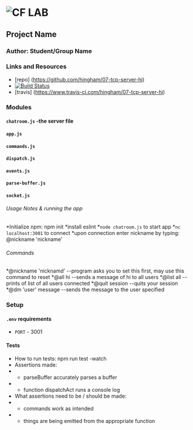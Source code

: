 ![CF](http://i.imgur.com/7v5ASc8.png) LAB
=================================================

## Project Name

### Author: Student/Group Name

### Links and Resources
* [repo] (https://github.com/hingham/07-tcp-server-hi)
* [![Build Status](https://www.travis-ci.com/hingham/07-tcp-server-hi.svg?branch=master)](https://www.travis-ci.com/hingham/07-tcp-server-hi)
* [travis] (https://www.travis-ci.com/hingham/07-tcp-server-hi)

### Modules
#### `chatroom.js` -the server file
#### `app.js`
#### `commands.js`
#### `dispatch.js`
#### `events.js`
#### `parse-buffer.js`
#### `socket.js`


###### Usage Notes & running the app
*Initialize npm: npm init
*install eslint
*`node chatroom.js` to start app
*`nc localhost:3001` to connect
*upon connection enter nickname by typing: @nickname 'nickname'


###### Commands
*@nickname 'nicknamd' --program asks you to set this first, may use this command to reset 
*@all hi --sends a message of hi to all users
*@list all --prints of list of all users connected
*@quit session --quits your session
*@dm 'user' message --sends the message to the user specified

### Setup
#### `.env` requirements
* `PORT` - 3001

#### Tests
* How to run tests:  npm run test -watch
* Assertions made: 
* * parseBuffer accurately parses a buffer
* * function dispatchAct runs a console log
* What assertions need to be / should be made:
* * commands work as intended
* * things are being emitted from the appropriate function
